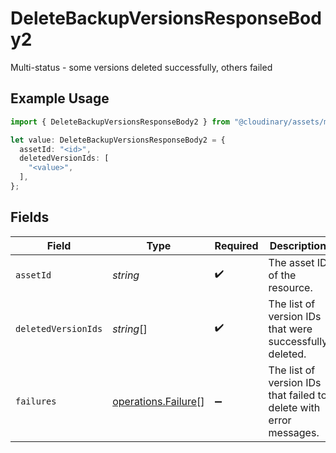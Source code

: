 # DeleteBackupVersionsResponseBody2

Multi-status - some versions deleted successfully, others failed

## Example Usage

```typescript
import { DeleteBackupVersionsResponseBody2 } from "@cloudinary/assets/models/operations";

let value: DeleteBackupVersionsResponseBody2 = {
  assetId: "<id>",
  deletedVersionIds: [
    "<value>",
  ],
};
```

## Fields

| Field                                                              | Type                                                               | Required                                                           | Description                                                        |
| ------------------------------------------------------------------ | ------------------------------------------------------------------ | ------------------------------------------------------------------ | ------------------------------------------------------------------ |
| `assetId`                                                          | *string*                                                           | :heavy_check_mark:                                                 | The asset ID of the resource.                                      |
| `deletedVersionIds`                                                | *string*[]                                                         | :heavy_check_mark:                                                 | The list of version IDs that were successfully deleted.            |
| `failures`                                                         | [operations.Failure](../../models/operations/failure.md)[]         | :heavy_minus_sign:                                                 | The list of version IDs that failed to delete with error messages. |